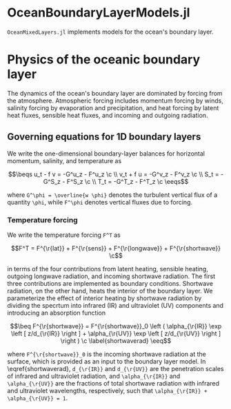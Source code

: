 ```math
\newcommand{\c}{\, ,}

\newcommand{\r}[1]{\mathrm{#1}}

\newcommand{\ee}{\mathrm{e}}

\newcommand{\beq}{\begin{equation}}
\newcommand{\eeq}{\end{equation}}

\newcommand{\beqs}{\begin{gather}}
\newcommand{\eeqs}{\end{gather}}
```


# OceanBoundaryLayerModels.jl

`OceanMixedLayers.jl` implements models for the ocean's boundary layer.

# Physics of the oceanic boundary layer

The dynamics of the ocean's boundary layer are dominated by forcing from the
atmosphere. Atmospheric forcing includes momentum forcing by winds, salinity
forcing by evaporation and precipitation, and heat forcing by latent heat
fluxes, sensible heat fluxes, and incoming and outgoing radiation.

## Governing equations for 1D boundary layers

We write the one-dimensional boundary-layer balances for horizontal momentum, 
salinity, and temperature as

```math
\beqs
u_t - f v = -G^u_z - F^u_z \c \\
v_t + f u = -G^v_z - F^v_z \c \\
      S_t = -G^S_z - F^S_z \c \\
      T_t = -G^T_z - F^T_z \c
\eeqs
```

where ``G^\phi = \overline{w \phi}`` denotes the turbulent vertical flux of 
a quantity ``\phi``, while ``F^\phi`` denotes vertical fluxes due to 
forcing.

### Temperature forcing

We write the temperature forcing ``F^T`` as

```math
F^T = F^{\r{lat}} + F^{\r{sens}} + F^{\r{longwave}} 
        + F^{\r{shortwave}} \c
```

in terms of the four contributions from latent heating, sensible heating, 
outgoing longwave radiation, and incoming shortwave radiation. The first three
contributions are implemented as boundary conditions. Shortwave 
radiation, on the other hand, heats the interior of the boundary layer. We 
parameterize the effect of interior heating by shortwave radiation by
dividing the specrtum into infrared (IR) and ultraviolet (UV)
components and introducing an absorption function

```math
\beq
F^{\r{shortwave}} = F^{\r{shortwave}}_0
    \left ( \alpha_{\r{IR}} \exp \left [ z/d_{\r{IR}} \right ] 
          + \alpha_{\r{UV}} \exp \left [ z/d_{\r{UV}} \right ] \right ) \c
\label{shortwaverad}
\eeq
```

where ``F^{\r{shortwave}}_0`` is the incoming shortwave radiation at the 
surface, which is provided as an input to the boundary layer model.
In \eqref{shortwaverad}, 
``d_{\r{IR}}`` and ``d_{\r{UV}}`` are the 
penetration scales of infrared and ultraviolet radiation, and
``\alpha_{\r{IR}}`` and ``\alpha_{\r{UV}}``
are the fractions of total shortwave radiation with infrared and
ultraviolet wavelengths, respectively, such that 
``\alpha_{\r{IR}} + \alpha_{\r{UV}} = 1``.
